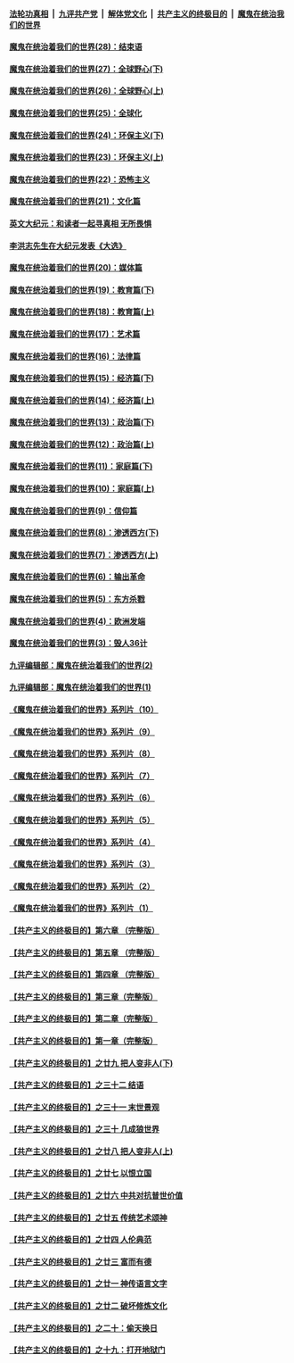 ####  [法轮功真相](../../../../basic/blob/master/README.md?t=04082331) &nbsp;|&nbsp; [九评共产党](../../../../9ping.md/blob/master/README.md?t=04082331) &nbsp;|&nbsp; [解体党文化](../../../../jtdwh.md/blob/master/README.md?t=04082331)  &nbsp;|&nbsp; [共产主义的终极目的](../../../../gczydzjmd.md/blob/master/README.md?t=04082331) &nbsp;|&nbsp; [魔鬼在统治我们的世界](../../../../mgztzwmdsj.md/blob/master/README.md?t=04082331) 

#### [魔鬼在统治着我们的世界(28)：结束语](../pages/nsc422/n10936246.md?t=04082331) 

#### [魔鬼在统治着我们的世界(27)：全球野心(下)](../pages/nsc422/n10928319.md?t=04082331) 

#### [魔鬼在统治着我们的世界(26)：全球野心(上)](../pages/nsc422/n10900318.md?t=04082331) 

#### [魔鬼在统治着我们的世界(25)：全球化](../pages/nsc422/n10788205.md?t=04082331) 

#### [魔鬼在统治着我们的世界(24)：环保主义(下)](../pages/nsc422/n10695307.md?t=04082331) 

#### [魔鬼在统治着我们的世界(23)：环保主义(上)](../pages/nsc422/n10688613.md?t=04082331) 

#### [魔鬼在统治着我们的世界(22)：恐怖主义](../pages/nsc422/n10614727.md?t=04082331) 

#### [魔鬼在统治着我们的世界(21)：文化篇](../pages/nsc422/n10597706.md?t=04082331) 

#### [英文大纪元：和读者一起寻真相 无所畏惧](../pages/nsc422/n12542027.md?t=04082331) 

#### [李洪志先生在大纪元发表《大选》](../pages/nsc422/n12534746.md?t=04082331) 

#### [魔鬼在统治着我们的世界(20)：媒体篇](../pages/nsc422/n10586579.md?t=04082331) 

#### [魔鬼在统治着我们的世界(19)：教育篇(下)](../pages/nsc422/n10564808.md?t=04082331) 

#### [魔鬼在统治着我们的世界(18)：教育篇(上)](../pages/nsc422/n10526970.md?t=04082331) 

#### [魔鬼在统治着我们的世界(17)：艺术篇](../pages/nsc422/n10499093.md?t=04082331) 

#### [魔鬼在统治着我们的世界(16)：法律篇](../pages/nsc422/n10485969.md?t=04082331) 

#### [魔鬼在统治着我们的世界(15)：经济篇(下)](../pages/nsc422/n10469975.md?t=04082331) 

#### [魔鬼在统治着我们的世界(14)：经济篇(上)](../pages/nsc422/n10457370.md?t=04082331) 

#### [魔鬼在统治着我们的世界(13)：政治篇(下)](../pages/nsc422/n10448270.md?t=04082331) 

#### [魔鬼在统治着我们的世界(12)：政治篇(上)](../pages/nsc422/n10444576.md?t=04082331) 

#### [魔鬼在统治着我们的世界(11)：家庭篇(下)](../pages/nsc422/n10440961.md?t=04082331) 

#### [魔鬼在统治着我们的世界(10)：家庭篇(上)](../pages/nsc422/n10435448.md?t=04082331) 

#### [魔鬼在统治着我们的世界(9)：信仰篇](../pages/nsc422/n10432159.md?t=04082331) 

#### [魔鬼在统治着我们的世界(8)：渗透西方(下)](../pages/nsc422/n10429603.md?t=04082331) 

#### [魔鬼在统治着我们的世界(7)：渗透西方(上)](../pages/nsc422/n10426013.md?t=04082331) 

#### [魔鬼在统治着我们的世界(6)：输出革命](../pages/nsc422/n10421536.md?t=04082331) 

#### [魔鬼在统治着我们的世界(5)：东方杀戮](../pages/nsc422/n10417707.md?t=04082331) 

#### [魔鬼在统治着我们的世界(4)：欧洲发端](../pages/nsc422/n10414890.md?t=04082331) 

#### [魔鬼在统治着我们的世界(3)：毁人36计](../pages/nsc422/n10411583.md?t=04082331) 

#### [九评编辑部：魔鬼在统治着我们的世界(2)](../pages/nsc422/n10410036.md?t=04082331) 

#### [九评编辑部：魔鬼在统治着我们的世界(1)](../pages/nsc422/n10406825.md?t=04082331) 

#### [《魔鬼在统治着我们的世界》系列片（10）](../pages/nsc422/n12292670.md?t=04082331) 

#### [《魔鬼在统治着我们的世界》系列片（9）](../pages/nsc422/n12290859.md?t=04082331) 

#### [《魔鬼在统治着我们的世界》系列片（8）](../pages/nsc422/n12287445.md?t=04082331) 

#### [《魔鬼在统治着我们的世界》系列片（7）](../pages/nsc422/n12283425.md?t=04082331) 

#### [《魔鬼在统治着我们的世界》系列片（6）](../pages/nsc422/n12282314.md?t=04082331) 

#### [《魔鬼在统治着我们的世界》系列片（5）](../pages/nsc422/n12281419.md?t=04082331) 

#### [《魔鬼在统治着我们的世界》系列片（4）](../pages/nsc422/n12274024.md?t=04082331) 

#### [《魔鬼在统治着我们的世界》系列片（3）](../pages/nsc422/n12271322.md?t=04082331) 

#### [《魔鬼在统治着我们的世界》系列片（2）](../pages/nsc422/n12269049.md?t=04082331) 

#### [《魔鬼在统治着我们的世界》系列片（1）](../pages/nsc422/n12267575.md?t=04082331) 

#### [【共产主义的终极目的】第六章 （完整版）](../pages/nsc422/n11428913.md?t=04082331) 

#### [【共产主义的终极目的】第五章 （完整版）](../pages/nsc422/n11428912.md?t=04082331) 

#### [【共产主义的终极目的】第四章 （完整版）](../pages/nsc422/n11428907.md?t=04082331) 

#### [【共产主义的终极目的】第三章（完整版）](../pages/nsc422/n11428848.md?t=04082331) 

#### [【共产主义的终极目的】第二章（完整版）](../pages/nsc422/n11428831.md?t=04082331) 

#### [【共产主义的终极目的】第一章（完整版）](../pages/nsc422/n11417651.md?t=04082331) 

#### [【共产主义的终极目的】之廿九 把人变非人(下)](../pages/nsc422/n11344140.md?t=04082331) 

#### [【共产主义的终极目的】之三十二 结语](../pages/nsc422/n11360535.md?t=04082331) 

#### [【共产主义的终极目的】之三十一 末世景观](../pages/nsc422/n11351129.md?t=04082331) 

#### [【共产主义的终极目的】之三十 几成狼世界](../pages/nsc422/n11348280.md?t=04082331) 

#### [【共产主义的终极目的】之廿八 把人变非人(上)](../pages/nsc422/n11340492.md?t=04082331) 

#### [【共产主义的终极目的】之廿七 以恨立国](../pages/nsc422/n11336944.md?t=04082331) 

#### [【共产主义的终极目的】之廿六 中共对抗普世价值](../pages/nsc422/n11324785.md?t=04082331) 

#### [【共产主义的终极目的】之廿五 传统艺术颂神](../pages/nsc422/n11296396.md?t=04082331) 

#### [【共产主义的终极目的】之廿四 人伦典范](../pages/nsc422/n11296397.md?t=04082331) 

#### [【共产主义的终极目的】之廿三 富而有德](../pages/nsc422/n11283598.md?t=04082331) 

#### [【共产主义的终极目的】之廿一 神传语言文字](../pages/nsc422/n11263265.md?t=04082331) 

#### [【共产主义的终极目的】之廿二 破坏修炼文化](../pages/nsc422/n11245728.md?t=04082331) 

#### [【共产主义的终极目的】之二十：偷天换日](../pages/nsc422/n11238846.md?t=04082331) 

#### [【共产主义的终极目的】之十九：打开地狱门](../pages/nsc422/n11206376.md?t=04082331) 

